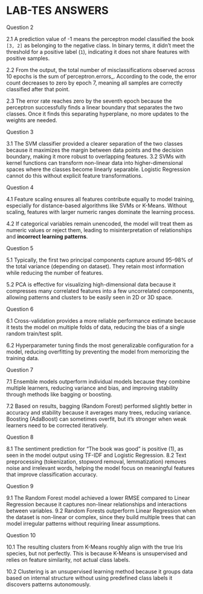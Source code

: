 # LAB-TES ANSWERS

Question 2

2.1
A prediction value of -1 means the perceptron model classified the book `[3, 2]` as belonging to the negative class.
In binary terms, it didn’t meet the threshold for a positive label (`1`), indicating it does not share features with positive samples.

2.2
From the output, the total number of misclassifications observed across 10 epochs is the sum of`perceptron.errors_.
According to the code, the error count decreases to zero by epoch 7, meaning all samples are correctly classified after that point.

2.3
The error rate reaches zero by the seventh epoch because the perceptron successfully finds a linear boundary that separates the two classes.
Once it finds this separating hyperplane, no more updates to the weights are needed.

Question 3

3.1
The SVM classifier provided a clearer separation of the two classes because it maximizes the margin between data points and the decision boundary, making it more robust to overlapping features.
3.2
SVMs with kernel functions can transform non-linear data into higher-dimensional spaces where the classes become linearly separable.
Logistic Regression cannot do this without explicit feature transformations.

Question 4

4.1
Feature scaling ensures all features contribute equally to model training, especially for distance-based algorithms like SVMs or K-Means.
Without scaling, features with larger numeric ranges dominate the learning process.

4.2
If categorical variables remain unencoded, the model will treat them as numeric values or reject them, leading to misinterpretation of relationships and **incorrect learning patterns**.

Question 5

5.1
Typically, the first two principal components capture around 95–98% of the total variance (depending on dataset).
They retain most information while reducing the number of features.

5.2
PCA is effective for visualizing high-dimensional data because it compresses many correlated features into a few uncorrelated components, allowing patterns and clusters to be easily seen in 2D or 3D space.



Question 6

6.1
Cross-validation provides a more reliable performance estimate because it tests the model on multiple folds of data, reducing the bias of a single random train/test split.

6.2
Hyperparameter tuning finds the most generalizable configuration for a model, reducing overfitting by preventing the model from memorizing the training data.

Question 7

7.1
Ensemble models outperform individual models because they combine multiple learners, reducing variance and bias, and improving stability through methods like bagging or boosting.

7.2
Based on results, bagging (Random Forest) performed slightly better in accuracy and stability because it averages many trees, reducing variance.
Boosting (AdaBoost) can sometimes overfit, but it’s stronger when weak learners need to be corrected iteratively.

Question 8

8.1
The sentiment prediction for “The book was good” is positive (1), as seen in the model output using TF-IDF and Logistic Regression.
8.2
Text preprocessing (tokenization, stopword removal, lemmatization) removes noise and irrelevant words, helping the model focus on meaningful features that improve classification accuracy.

Question 9

9.1
The Random Forest model achieved a lower RMSE compared to Linear Regression because it captures non-linear relationships and interactions between variables.
9.2
Random Forests outperform Linear Regression when the dataset is non-linear or complex, since they build multiple trees that can model irregular patterns without requiring linear assumptions.

Question 10

10.1
The resulting clusters from K-Means roughly align with the true Iris species, but not perfectly.
This is because K-Means is unsupervised and relies on feature similarity, not actual class labels.

10.2
Clustering is an unsupervised learning method because it groups data based on internal structure without using predefined class labels it discovers patterns autonomously.


